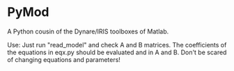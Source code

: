 # PyMod
A Python cousin of the Dynare/IRIS toolboxes of Matlab.

Use: Just run "read_model" and check A and B matrices. The coefficients of the equations in eqx.py should be evaluated and in A and B. Don't be scared of changing equations and parameters!
